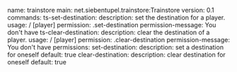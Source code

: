 name: trainstore
main: net.siebentupel.trainstore:Trainstore
version: 0.1
commands:
   ts-set-destination:
      description: set the destination for a player.
      usage: /<command> [player]
      permission: <plugin name>.set-destination
      permission-message: You don't have <permission>
    ts-clear-destination:
      description: clear the destination of a player.
      usage: /<command> [player]
      permission: <plugin name>.clear-destination
      permission-message: You don't have <permission>
permissions:
    set-destination:
        description: set a destination for oneself
        default: true
    clear-destination:
        description: clear destination for oneself
        default: true
